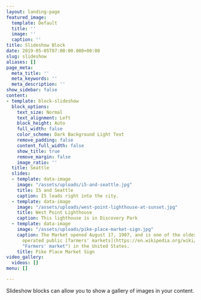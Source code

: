 ```yaml
---
layout: landing-page
featured_image:
  template: Default
  title: ''
  image: ''
  caption: ''
title: Slideshow Block
date: 2019-05-05T07:00:00.000+00:00
slug: slideshow
aliases: []
page_meta:
  meta_title: ''
  meta_keywords: ''
  meta_description: ''
show_sidebar: false
content:
- template: block-slideshow
  block_options:
    text_size: Normal
    text_alignment: Left
    block_height: Auto
    full_width: false
    color_scheme: Dark Background Light Text
    remove_padding: false
    content_full_width: false
    show_title: true
    remove_margin: false
    image_ratio: ''
  title: Seattle
  slides:
  - template: data-image
    image: "/assets/uploads/i5-and-seattle.jpg"
    title: I5 and Seattle
    caption: I5 leads right into the city.
  - template: data-image
    image: "/assets/uploads/west-point-lighthouse-at-sunset.jpg"
    title: West Point Lighthouse
    caption: This lighthouse is in Discovery Park
  - template: data-image
    image: "/assets/uploads/pike-place-market-sign.jpg"
    caption: The Market opened August 17, 1907, and is one of the oldest continuously
      operated public [farmers' markets](https://en.wikipedia.org/wiki/Farmers%27_market
      "Farmers' market") in the United States.
    title: Pike Place Market Sign
video_gallery:
  videos: []
menu: []

---
```

Slideshow blocks can allow you to show a gallery of images in your content.